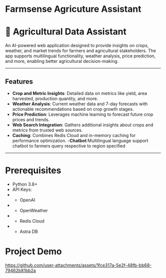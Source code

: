 # Farmsense Agricuture Assistant

# 🌾 Agricultural Data Assistant

An AI-powered web application designed to provide insights on crops, weather, and market trends for farmers and agricultural stakeholders. The app supports multilingual functionality, weather analysis, price prediction, and more, enabling better agricultural decision-making.

---

## Features

- **Crop and Metric Insights**: Detailed data on metrics like yield, area harvested, production quantity, and more.
- **Weather Analysis**: Current weather data and 7-day forecasts with actionable recommendations based on crop growth stages.
- **Price Prediction**: Leverages machine learning to forecast future crop prices and trends.
- **Web Search Integration**: Gathers additional insights about crops and metrics from trusted web sources.
- **Caching**: Combines Redis Cloud and in-memory caching for performance optimization.
-**Chatbot**:Multilingual language support chatbot to farmers query respective to region specified
---

# Prerequisites

- Python 3.8+
- API Keys:
- - OpenAI
- - OpenWeather
- - Redis Cloud
- - Astra DB

# Project Demo
https://github.com/user-attachments/assets/1fce317a-5e2f-48fb-bb68-79462b81bb2a


